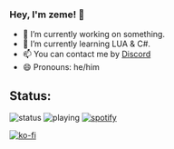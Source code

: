 ### Hey, I'm zeme! 👋

- 🔭 I’m currently working on something.
- 🌱 I’m currently learning LUA & C#.
- 📫 You can contact me by [Discord](https://discord.com/users/544907492342366229)
- 😄 Pronouns: he/him

## Status:
![status](https://api.statusbadges.me/badge/status/544907492342366229?style=for-the-badge) ![playing](https://api.statusbadges.me/badge/playing/544907492342366229?style=for-the-badge) [![spotify](https://api.statusbadges.me/badge/spotify/544907492342366229?style=for-the-badge)](https://api.statusbadges.me/openspotify/544907492342366229)


[![ko-fi](https://ko-fi.com/img/githubbutton_sm.svg)](https://ko-fi.com/B0B35MG9U)
